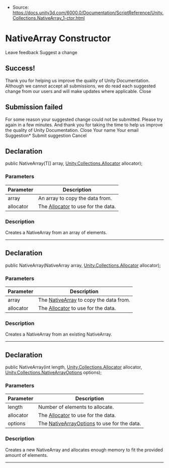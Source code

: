 * Source: https://docs.unity3d.com/6000.0/Documentation/ScriptReference/Unity.Collections.NativeArray_1-ctor.html

# NativeArray<T0> Constructor
Leave feedback
Suggest a change
## Success!
Thank you for helping us improve the quality of Unity Documentation. Although we cannot accept all submissions, we do read each suggested change from our users and will make updates where applicable.
Close
## Submission failed
For some reason your suggested change could not be submitted. Please <a>try again</a> in a few minutes. And thank you for taking the time to help us improve the quality of Unity Documentation.
Close
Your name Your email Suggestion* Submit suggestion
Cancel
## Declaration
public NativeArray<T0>(T[] array, [Unity.Collections.Allocator](https://docs.unity3d.com/6000.0/Documentation/ScriptReference/Unity.Collections.Allocator.html) allocator); 
### Parameters
Parameter | Description  
---|---  
array | An array to copy the data from.  
allocator | The [Allocator](https://docs.unity3d.com/6000.0/Documentation/ScriptReference/Unity.Collections.Allocator.html) to use for the data.  
### Description
Creates a NativeArray from an array of elements.
* * *
## Declaration
public NativeArray<T0>(NativeArray<T> array, [Unity.Collections.Allocator](https://docs.unity3d.com/6000.0/Documentation/ScriptReference/Unity.Collections.Allocator.html) allocator); 
### Parameters
Parameter | Description  
---|---  
array | The [NativeArray<T0>](https://docs.unity3d.com/6000.0/Documentation/ScriptReference/Unity.Collections.NativeArray_1.html) to copy the data from.  
allocator | The [Allocator](https://docs.unity3d.com/6000.0/Documentation/ScriptReference/Unity.Collections.Allocator.html) to use for the data.  
### Description
Creates a NativeArray from an existing NativeArray.
* * *
## Declaration
public NativeArray<T0>(int length, [Unity.Collections.Allocator](https://docs.unity3d.com/6000.0/Documentation/ScriptReference/Unity.Collections.Allocator.html) allocator, [Unity.Collections.NativeArrayOptions](https://docs.unity3d.com/6000.0/Documentation/ScriptReference/Unity.Collections.NativeArrayOptions.html) options); 
### Parameters
Parameter | Description  
---|---  
length | Number of elements to allocate.  
allocator | The [Allocator](https://docs.unity3d.com/6000.0/Documentation/ScriptReference/Unity.Collections.Allocator.html) to use for the data.  
options | The [NativeArrayOptions](https://docs.unity3d.com/6000.0/Documentation/ScriptReference/Unity.Collections.NativeArrayOptions.html) to use for the data.  
### Description
Creates a new NativeArray and allocates enough memory to fit the provided amount of elements.
* * *
